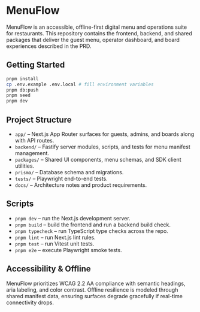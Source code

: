 # MenuFlow

MenuFlow is an accessible, offline-first digital menu and operations suite for restaurants. This repository contains the
frontend, backend, and shared packages that deliver the guest menu, operator dashboard, and board experiences described in the
PRD.

## Getting Started

```bash
pnpm install
cp .env.example .env.local # fill environment variables
pnpm db:push
pnpm seed
pnpm dev
```

## Project Structure

- `app/` – Next.js App Router surfaces for guests, admins, and boards along with API routes.
- `backend/` – Fastify server modules, scripts, and tests for menu manifest management.
- `packages/` – Shared UI components, menu schemas, and SDK client utilities.
- `prisma/` – Database schema and migrations.
- `tests/` – Playwright end-to-end tests.
- `docs/` – Architecture notes and product requirements.

## Scripts

- `pnpm dev` – run the Next.js development server.
- `pnpm build` – build the frontend and run a backend build check.
- `pnpm typecheck` – run TypeScript type checks across the repo.
- `pnpm lint` – run Next.js lint rules.
- `pnpm test` – run Vitest unit tests.
- `pnpm e2e` – execute Playwright smoke tests.

## Accessibility & Offline

MenuFlow prioritizes WCAG 2.2 AA compliance with semantic headings, aria labeling, and color contrast. Offline resilience is
modeled through shared manifest data, ensuring surfaces degrade gracefully if real-time connectivity drops.
